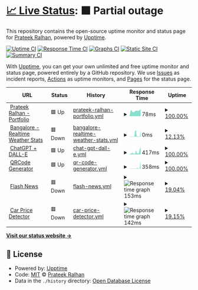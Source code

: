 # [📈 Live Status](https://prateekralhan.github.io/status): <!--live status--> **🟧 Partial outage**

This repository contains the open-source uptime monitor and status page for [Prateek Ralhan](https://prateekralhan.github.io), powered by [Upptime](https://github.com/upptime/upptime).

[![Uptime CI](https://github.com/prateekralhan/status/workflows/Uptime%20CI/badge.svg)](https://github.com/prateekralhan/status/actions?query=workflow%3A%22Uptime+CI%22)
[![Response Time CI](https://github.com/prateekralhan/status/workflows/Response%20Time%20CI/badge.svg)](https://github.com/prateekralhan/status/actions?query=workflow%3A%22Response+Time+CI%22)
[![Graphs CI](https://github.com/prateekralhan/status/workflows/Graphs%20CI/badge.svg)](https://github.com/prateekralhan/status/actions?query=workflow%3A%22Graphs+CI%22)
[![Static Site CI](https://github.com/prateekralhan/status/workflows/Static%20Site%20CI/badge.svg)](https://github.com/prateekralhan/status/actions?query=workflow%3A%22Static+Site+CI%22)
[![Summary CI](https://github.com/prateekralhan/status/workflows/Summary%20CI/badge.svg)](https://github.com/prateekralhan/status/actions?query=workflow%3A%22Summary+CI%22)

With [Upptime](https://upptime.js.org), you can get your own unlimited and free uptime monitor and status page, powered entirely by a GitHub repository. We use [Issues](https://github.com/prateekralhan/status/issues) as incident reports, [Actions](https://github.com/prateekralhan/status/actions) as uptime monitors, and [Pages](https://prateekralhan.github.io/status) for the status page.

<!--start: status pages-->
<!-- This summary is generated by Upptime (https://github.com/upptime/upptime) -->
<!-- Do not edit this manually, your changes will be overwritten -->
<!-- prettier-ignore -->
| URL | Status | History | Response Time | Uptime |
| --- | ------ | ------- | ------------- | ------ |
| <img alt="" src="https://icons.duckduckgo.com/ip3/prateekralhan.github.io.ico" height="13"> [Prateek Ralhan - Portfolio](https://prateekralhan.github.io/) | 🟩 Up | [prateek-ralhan-portfolio.yml](https://github.com/prateekralhan/website-status/commits/HEAD/history/prateek-ralhan-portfolio.yml) | <details><summary><img alt="Response time graph" src="./graphs/prateek-ralhan-portfolio/response-time-week.png" height="20"> 78ms</summary><br><a href="https://prateekralhan.github.io/status/history/prateek-ralhan-portfolio"><img alt="Response time 78" src="https://img.shields.io/endpoint?url=https%3A%2F%2Fraw.githubusercontent.com%2Fprateekralhan%2Fwebsite-status%2FHEAD%2Fapi%2Fprateek-ralhan-portfolio%2Fresponse-time.json"></a><br><a href="https://prateekralhan.github.io/status/history/prateek-ralhan-portfolio"><img alt="24-hour response time 78" src="https://img.shields.io/endpoint?url=https%3A%2F%2Fraw.githubusercontent.com%2Fprateekralhan%2Fwebsite-status%2FHEAD%2Fapi%2Fprateek-ralhan-portfolio%2Fresponse-time-day.json"></a><br><a href="https://prateekralhan.github.io/status/history/prateek-ralhan-portfolio"><img alt="7-day response time 78" src="https://img.shields.io/endpoint?url=https%3A%2F%2Fraw.githubusercontent.com%2Fprateekralhan%2Fwebsite-status%2FHEAD%2Fapi%2Fprateek-ralhan-portfolio%2Fresponse-time-week.json"></a><br><a href="https://prateekralhan.github.io/status/history/prateek-ralhan-portfolio"><img alt="30-day response time 78" src="https://img.shields.io/endpoint?url=https%3A%2F%2Fraw.githubusercontent.com%2Fprateekralhan%2Fwebsite-status%2FHEAD%2Fapi%2Fprateek-ralhan-portfolio%2Fresponse-time-month.json"></a><br><a href="https://prateekralhan.github.io/status/history/prateek-ralhan-portfolio"><img alt="1-year response time 78" src="https://img.shields.io/endpoint?url=https%3A%2F%2Fraw.githubusercontent.com%2Fprateekralhan%2Fwebsite-status%2FHEAD%2Fapi%2Fprateek-ralhan-portfolio%2Fresponse-time-year.json"></a></details> | <details><summary><a href="https://prateekralhan.github.io/status/history/prateek-ralhan-portfolio">100.00%</a></summary><a href="https://prateekralhan.github.io/status/history/prateek-ralhan-portfolio"><img alt="All-time uptime 100.00%" src="https://img.shields.io/endpoint?url=https%3A%2F%2Fraw.githubusercontent.com%2Fprateekralhan%2Fwebsite-status%2FHEAD%2Fapi%2Fprateek-ralhan-portfolio%2Fuptime.json"></a><br><a href="https://prateekralhan.github.io/status/history/prateek-ralhan-portfolio"><img alt="24-hour uptime 100.00%" src="https://img.shields.io/endpoint?url=https%3A%2F%2Fraw.githubusercontent.com%2Fprateekralhan%2Fwebsite-status%2FHEAD%2Fapi%2Fprateek-ralhan-portfolio%2Fuptime-day.json"></a><br><a href="https://prateekralhan.github.io/status/history/prateek-ralhan-portfolio"><img alt="7-day uptime 100.00%" src="https://img.shields.io/endpoint?url=https%3A%2F%2Fraw.githubusercontent.com%2Fprateekralhan%2Fwebsite-status%2FHEAD%2Fapi%2Fprateek-ralhan-portfolio%2Fuptime-week.json"></a><br><a href="https://prateekralhan.github.io/status/history/prateek-ralhan-portfolio"><img alt="30-day uptime 100.00%" src="https://img.shields.io/endpoint?url=https%3A%2F%2Fraw.githubusercontent.com%2Fprateekralhan%2Fwebsite-status%2FHEAD%2Fapi%2Fprateek-ralhan-portfolio%2Fuptime-month.json"></a><br><a href="https://prateekralhan.github.io/status/history/prateek-ralhan-portfolio"><img alt="1-year uptime 100.00%" src="https://img.shields.io/endpoint?url=https%3A%2F%2Fraw.githubusercontent.com%2Fprateekralhan%2Fwebsite-status%2FHEAD%2Fapi%2Fprateek-ralhan-portfolio%2Fuptime-year.json"></a></details>
| <img alt="" src="https://icons.duckduckgo.com/ip3/bangalore-weather-stats.streamlit.app.ico" height="13"> [Bangalore - Realtime Weather Stats](https://bangalore-weather-stats.streamlit.app/) | 🟥 Down | [bangalore-realtime-weather-stats.yml](https://github.com/prateekralhan/website-status/commits/HEAD/history/bangalore-realtime-weather-stats.yml) | <details><summary><img alt="Response time graph" src="./graphs/bangalore-realtime-weather-stats/response-time-week.png" height="20"> 0ms</summary><br><a href="https://prateekralhan.github.io/status/history/bangalore-realtime-weather-stats"><img alt="Response time 0" src="https://img.shields.io/endpoint?url=https%3A%2F%2Fraw.githubusercontent.com%2Fprateekralhan%2Fwebsite-status%2FHEAD%2Fapi%2Fbangalore-realtime-weather-stats%2Fresponse-time.json"></a><br><a href="https://prateekralhan.github.io/status/history/bangalore-realtime-weather-stats"><img alt="24-hour response time 0" src="https://img.shields.io/endpoint?url=https%3A%2F%2Fraw.githubusercontent.com%2Fprateekralhan%2Fwebsite-status%2FHEAD%2Fapi%2Fbangalore-realtime-weather-stats%2Fresponse-time-day.json"></a><br><a href="https://prateekralhan.github.io/status/history/bangalore-realtime-weather-stats"><img alt="7-day response time 0" src="https://img.shields.io/endpoint?url=https%3A%2F%2Fraw.githubusercontent.com%2Fprateekralhan%2Fwebsite-status%2FHEAD%2Fapi%2Fbangalore-realtime-weather-stats%2Fresponse-time-week.json"></a><br><a href="https://prateekralhan.github.io/status/history/bangalore-realtime-weather-stats"><img alt="30-day response time 0" src="https://img.shields.io/endpoint?url=https%3A%2F%2Fraw.githubusercontent.com%2Fprateekralhan%2Fwebsite-status%2FHEAD%2Fapi%2Fbangalore-realtime-weather-stats%2Fresponse-time-month.json"></a><br><a href="https://prateekralhan.github.io/status/history/bangalore-realtime-weather-stats"><img alt="1-year response time 0" src="https://img.shields.io/endpoint?url=https%3A%2F%2Fraw.githubusercontent.com%2Fprateekralhan%2Fwebsite-status%2FHEAD%2Fapi%2Fbangalore-realtime-weather-stats%2Fresponse-time-year.json"></a></details> | <details><summary><a href="https://prateekralhan.github.io/status/history/bangalore-realtime-weather-stats">12.13%</a></summary><a href="https://prateekralhan.github.io/status/history/bangalore-realtime-weather-stats"><img alt="All-time uptime 12.13%" src="https://img.shields.io/endpoint?url=https%3A%2F%2Fraw.githubusercontent.com%2Fprateekralhan%2Fwebsite-status%2FHEAD%2Fapi%2Fbangalore-realtime-weather-stats%2Fuptime.json"></a><br><a href="https://prateekralhan.github.io/status/history/bangalore-realtime-weather-stats"><img alt="24-hour uptime 12.13%" src="https://img.shields.io/endpoint?url=https%3A%2F%2Fraw.githubusercontent.com%2Fprateekralhan%2Fwebsite-status%2FHEAD%2Fapi%2Fbangalore-realtime-weather-stats%2Fuptime-day.json"></a><br><a href="https://prateekralhan.github.io/status/history/bangalore-realtime-weather-stats"><img alt="7-day uptime 12.13%" src="https://img.shields.io/endpoint?url=https%3A%2F%2Fraw.githubusercontent.com%2Fprateekralhan%2Fwebsite-status%2FHEAD%2Fapi%2Fbangalore-realtime-weather-stats%2Fuptime-week.json"></a><br><a href="https://prateekralhan.github.io/status/history/bangalore-realtime-weather-stats"><img alt="30-day uptime 12.13%" src="https://img.shields.io/endpoint?url=https%3A%2F%2Fraw.githubusercontent.com%2Fprateekralhan%2Fwebsite-status%2FHEAD%2Fapi%2Fbangalore-realtime-weather-stats%2Fuptime-month.json"></a><br><a href="https://prateekralhan.github.io/status/history/bangalore-realtime-weather-stats"><img alt="1-year uptime 12.13%" src="https://img.shields.io/endpoint?url=https%3A%2F%2Fraw.githubusercontent.com%2Fprateekralhan%2Fwebsite-status%2FHEAD%2Fapi%2Fbangalore-realtime-weather-stats%2Fuptime-year.json"></a></details>
| <img alt="" src="https://icons.duckduckgo.com/ip3/streamlit-chatgpt-dalle2.onrender.com.ico" height="13"> [ChatGPT + DALL-E](https://streamlit-chatgpt-dalle2.onrender.com/) | 🟩 Up | [chat-gpt-dall-e.yml](https://github.com/prateekralhan/website-status/commits/HEAD/history/chat-gpt-dall-e.yml) | <details><summary><img alt="Response time graph" src="./graphs/chat-gpt-dall-e/response-time-week.png" height="20"> 417ms</summary><br><a href="https://prateekralhan.github.io/status/history/chat-gpt-dall-e"><img alt="Response time 417" src="https://img.shields.io/endpoint?url=https%3A%2F%2Fraw.githubusercontent.com%2Fprateekralhan%2Fwebsite-status%2FHEAD%2Fapi%2Fchat-gpt-dall-e%2Fresponse-time.json"></a><br><a href="https://prateekralhan.github.io/status/history/chat-gpt-dall-e"><img alt="24-hour response time 417" src="https://img.shields.io/endpoint?url=https%3A%2F%2Fraw.githubusercontent.com%2Fprateekralhan%2Fwebsite-status%2FHEAD%2Fapi%2Fchat-gpt-dall-e%2Fresponse-time-day.json"></a><br><a href="https://prateekralhan.github.io/status/history/chat-gpt-dall-e"><img alt="7-day response time 417" src="https://img.shields.io/endpoint?url=https%3A%2F%2Fraw.githubusercontent.com%2Fprateekralhan%2Fwebsite-status%2FHEAD%2Fapi%2Fchat-gpt-dall-e%2Fresponse-time-week.json"></a><br><a href="https://prateekralhan.github.io/status/history/chat-gpt-dall-e"><img alt="30-day response time 417" src="https://img.shields.io/endpoint?url=https%3A%2F%2Fraw.githubusercontent.com%2Fprateekralhan%2Fwebsite-status%2FHEAD%2Fapi%2Fchat-gpt-dall-e%2Fresponse-time-month.json"></a><br><a href="https://prateekralhan.github.io/status/history/chat-gpt-dall-e"><img alt="1-year response time 417" src="https://img.shields.io/endpoint?url=https%3A%2F%2Fraw.githubusercontent.com%2Fprateekralhan%2Fwebsite-status%2FHEAD%2Fapi%2Fchat-gpt-dall-e%2Fresponse-time-year.json"></a></details> | <details><summary><a href="https://prateekralhan.github.io/status/history/chat-gpt-dall-e">100.00%</a></summary><a href="https://prateekralhan.github.io/status/history/chat-gpt-dall-e"><img alt="All-time uptime 100.00%" src="https://img.shields.io/endpoint?url=https%3A%2F%2Fraw.githubusercontent.com%2Fprateekralhan%2Fwebsite-status%2FHEAD%2Fapi%2Fchat-gpt-dall-e%2Fuptime.json"></a><br><a href="https://prateekralhan.github.io/status/history/chat-gpt-dall-e"><img alt="24-hour uptime 100.00%" src="https://img.shields.io/endpoint?url=https%3A%2F%2Fraw.githubusercontent.com%2Fprateekralhan%2Fwebsite-status%2FHEAD%2Fapi%2Fchat-gpt-dall-e%2Fuptime-day.json"></a><br><a href="https://prateekralhan.github.io/status/history/chat-gpt-dall-e"><img alt="7-day uptime 100.00%" src="https://img.shields.io/endpoint?url=https%3A%2F%2Fraw.githubusercontent.com%2Fprateekralhan%2Fwebsite-status%2FHEAD%2Fapi%2Fchat-gpt-dall-e%2Fuptime-week.json"></a><br><a href="https://prateekralhan.github.io/status/history/chat-gpt-dall-e"><img alt="30-day uptime 100.00%" src="https://img.shields.io/endpoint?url=https%3A%2F%2Fraw.githubusercontent.com%2Fprateekralhan%2Fwebsite-status%2FHEAD%2Fapi%2Fchat-gpt-dall-e%2Fuptime-month.json"></a><br><a href="https://prateekralhan.github.io/status/history/chat-gpt-dall-e"><img alt="1-year uptime 100.00%" src="https://img.shields.io/endpoint?url=https%3A%2F%2Fraw.githubusercontent.com%2Fprateekralhan%2Fwebsite-status%2FHEAD%2Fapi%2Fchat-gpt-dall-e%2Fuptime-year.json"></a></details>
| <img alt="" src="https://icons.duckduckgo.com/ip3/qrcode-generator.onrender.com.ico" height="13"> [QRCode Generator](https://qrcode-generator.onrender.com/) | 🟩 Up | [qr-code-generator.yml](https://github.com/prateekralhan/website-status/commits/HEAD/history/qr-code-generator.yml) | <details><summary><img alt="Response time graph" src="./graphs/qr-code-generator/response-time-week.png" height="20"> 358ms</summary><br><a href="https://prateekralhan.github.io/status/history/qr-code-generator"><img alt="Response time 358" src="https://img.shields.io/endpoint?url=https%3A%2F%2Fraw.githubusercontent.com%2Fprateekralhan%2Fwebsite-status%2FHEAD%2Fapi%2Fqr-code-generator%2Fresponse-time.json"></a><br><a href="https://prateekralhan.github.io/status/history/qr-code-generator"><img alt="24-hour response time 358" src="https://img.shields.io/endpoint?url=https%3A%2F%2Fraw.githubusercontent.com%2Fprateekralhan%2Fwebsite-status%2FHEAD%2Fapi%2Fqr-code-generator%2Fresponse-time-day.json"></a><br><a href="https://prateekralhan.github.io/status/history/qr-code-generator"><img alt="7-day response time 358" src="https://img.shields.io/endpoint?url=https%3A%2F%2Fraw.githubusercontent.com%2Fprateekralhan%2Fwebsite-status%2FHEAD%2Fapi%2Fqr-code-generator%2Fresponse-time-week.json"></a><br><a href="https://prateekralhan.github.io/status/history/qr-code-generator"><img alt="30-day response time 358" src="https://img.shields.io/endpoint?url=https%3A%2F%2Fraw.githubusercontent.com%2Fprateekralhan%2Fwebsite-status%2FHEAD%2Fapi%2Fqr-code-generator%2Fresponse-time-month.json"></a><br><a href="https://prateekralhan.github.io/status/history/qr-code-generator"><img alt="1-year response time 358" src="https://img.shields.io/endpoint?url=https%3A%2F%2Fraw.githubusercontent.com%2Fprateekralhan%2Fwebsite-status%2FHEAD%2Fapi%2Fqr-code-generator%2Fresponse-time-year.json"></a></details> | <details><summary><a href="https://prateekralhan.github.io/status/history/qr-code-generator">100.00%</a></summary><a href="https://prateekralhan.github.io/status/history/qr-code-generator"><img alt="All-time uptime 100.00%" src="https://img.shields.io/endpoint?url=https%3A%2F%2Fraw.githubusercontent.com%2Fprateekralhan%2Fwebsite-status%2FHEAD%2Fapi%2Fqr-code-generator%2Fuptime.json"></a><br><a href="https://prateekralhan.github.io/status/history/qr-code-generator"><img alt="24-hour uptime 100.00%" src="https://img.shields.io/endpoint?url=https%3A%2F%2Fraw.githubusercontent.com%2Fprateekralhan%2Fwebsite-status%2FHEAD%2Fapi%2Fqr-code-generator%2Fuptime-day.json"></a><br><a href="https://prateekralhan.github.io/status/history/qr-code-generator"><img alt="7-day uptime 100.00%" src="https://img.shields.io/endpoint?url=https%3A%2F%2Fraw.githubusercontent.com%2Fprateekralhan%2Fwebsite-status%2FHEAD%2Fapi%2Fqr-code-generator%2Fuptime-week.json"></a><br><a href="https://prateekralhan.github.io/status/history/qr-code-generator"><img alt="30-day uptime 100.00%" src="https://img.shields.io/endpoint?url=https%3A%2F%2Fraw.githubusercontent.com%2Fprateekralhan%2Fwebsite-status%2FHEAD%2Fapi%2Fqr-code-generator%2Fuptime-month.json"></a><br><a href="https://prateekralhan.github.io/status/history/qr-code-generator"><img alt="1-year uptime 100.00%" src="https://img.shields.io/endpoint?url=https%3A%2F%2Fraw.githubusercontent.com%2Fprateekralhan%2Fwebsite-status%2FHEAD%2Fapi%2Fqr-code-generator%2Fuptime-year.json"></a></details>
| <img alt="" src="https://icons.duckduckgo.com/ip3/flash-news-python.herokuapp.com.ico" height="13"> [Flash News](https://flash-news-python.herokuapp.com/) | 🟥 Down | [flash-news.yml](https://github.com/prateekralhan/website-status/commits/HEAD/history/flash-news.yml) | <details><summary><img alt="Response time graph" src="./graphs/flash-news/response-time-week.png" height="20"> 153ms</summary><br><a href="https://prateekralhan.github.io/status/history/flash-news"><img alt="Response time 153" src="https://img.shields.io/endpoint?url=https%3A%2F%2Fraw.githubusercontent.com%2Fprateekralhan%2Fwebsite-status%2FHEAD%2Fapi%2Fflash-news%2Fresponse-time.json"></a><br><a href="https://prateekralhan.github.io/status/history/flash-news"><img alt="24-hour response time 153" src="https://img.shields.io/endpoint?url=https%3A%2F%2Fraw.githubusercontent.com%2Fprateekralhan%2Fwebsite-status%2FHEAD%2Fapi%2Fflash-news%2Fresponse-time-day.json"></a><br><a href="https://prateekralhan.github.io/status/history/flash-news"><img alt="7-day response time 153" src="https://img.shields.io/endpoint?url=https%3A%2F%2Fraw.githubusercontent.com%2Fprateekralhan%2Fwebsite-status%2FHEAD%2Fapi%2Fflash-news%2Fresponse-time-week.json"></a><br><a href="https://prateekralhan.github.io/status/history/flash-news"><img alt="30-day response time 153" src="https://img.shields.io/endpoint?url=https%3A%2F%2Fraw.githubusercontent.com%2Fprateekralhan%2Fwebsite-status%2FHEAD%2Fapi%2Fflash-news%2Fresponse-time-month.json"></a><br><a href="https://prateekralhan.github.io/status/history/flash-news"><img alt="1-year response time 153" src="https://img.shields.io/endpoint?url=https%3A%2F%2Fraw.githubusercontent.com%2Fprateekralhan%2Fwebsite-status%2FHEAD%2Fapi%2Fflash-news%2Fresponse-time-year.json"></a></details> | <details><summary><a href="https://prateekralhan.github.io/status/history/flash-news">19.04%</a></summary><a href="https://prateekralhan.github.io/status/history/flash-news"><img alt="All-time uptime 19.04%" src="https://img.shields.io/endpoint?url=https%3A%2F%2Fraw.githubusercontent.com%2Fprateekralhan%2Fwebsite-status%2FHEAD%2Fapi%2Fflash-news%2Fuptime.json"></a><br><a href="https://prateekralhan.github.io/status/history/flash-news"><img alt="24-hour uptime 19.04%" src="https://img.shields.io/endpoint?url=https%3A%2F%2Fraw.githubusercontent.com%2Fprateekralhan%2Fwebsite-status%2FHEAD%2Fapi%2Fflash-news%2Fuptime-day.json"></a><br><a href="https://prateekralhan.github.io/status/history/flash-news"><img alt="7-day uptime 19.04%" src="https://img.shields.io/endpoint?url=https%3A%2F%2Fraw.githubusercontent.com%2Fprateekralhan%2Fwebsite-status%2FHEAD%2Fapi%2Fflash-news%2Fuptime-week.json"></a><br><a href="https://prateekralhan.github.io/status/history/flash-news"><img alt="30-day uptime 19.04%" src="https://img.shields.io/endpoint?url=https%3A%2F%2Fraw.githubusercontent.com%2Fprateekralhan%2Fwebsite-status%2FHEAD%2Fapi%2Fflash-news%2Fuptime-month.json"></a><br><a href="https://prateekralhan.github.io/status/history/flash-news"><img alt="1-year uptime 19.04%" src="https://img.shields.io/endpoint?url=https%3A%2F%2Fraw.githubusercontent.com%2Fprateekralhan%2Fwebsite-status%2FHEAD%2Fapi%2Fflash-news%2Fuptime-year.json"></a></details>
| <img alt="" src="https://icons.duckduckgo.com/ip3/car-price-predict-app.herokuapp.com.ico" height="13"> [Car Price Detector](https://car-price-predict-app.herokuapp.com/) | 🟥 Down | [car-price-detector.yml](https://github.com/prateekralhan/website-status/commits/HEAD/history/car-price-detector.yml) | <details><summary><img alt="Response time graph" src="./graphs/car-price-detector/response-time-week.png" height="20"> 142ms</summary><br><a href="https://prateekralhan.github.io/status/history/car-price-detector"><img alt="Response time 142" src="https://img.shields.io/endpoint?url=https%3A%2F%2Fraw.githubusercontent.com%2Fprateekralhan%2Fwebsite-status%2FHEAD%2Fapi%2Fcar-price-detector%2Fresponse-time.json"></a><br><a href="https://prateekralhan.github.io/status/history/car-price-detector"><img alt="24-hour response time 142" src="https://img.shields.io/endpoint?url=https%3A%2F%2Fraw.githubusercontent.com%2Fprateekralhan%2Fwebsite-status%2FHEAD%2Fapi%2Fcar-price-detector%2Fresponse-time-day.json"></a><br><a href="https://prateekralhan.github.io/status/history/car-price-detector"><img alt="7-day response time 142" src="https://img.shields.io/endpoint?url=https%3A%2F%2Fraw.githubusercontent.com%2Fprateekralhan%2Fwebsite-status%2FHEAD%2Fapi%2Fcar-price-detector%2Fresponse-time-week.json"></a><br><a href="https://prateekralhan.github.io/status/history/car-price-detector"><img alt="30-day response time 142" src="https://img.shields.io/endpoint?url=https%3A%2F%2Fraw.githubusercontent.com%2Fprateekralhan%2Fwebsite-status%2FHEAD%2Fapi%2Fcar-price-detector%2Fresponse-time-month.json"></a><br><a href="https://prateekralhan.github.io/status/history/car-price-detector"><img alt="1-year response time 142" src="https://img.shields.io/endpoint?url=https%3A%2F%2Fraw.githubusercontent.com%2Fprateekralhan%2Fwebsite-status%2FHEAD%2Fapi%2Fcar-price-detector%2Fresponse-time-year.json"></a></details> | <details><summary><a href="https://prateekralhan.github.io/status/history/car-price-detector">19.15%</a></summary><a href="https://prateekralhan.github.io/status/history/car-price-detector"><img alt="All-time uptime 19.15%" src="https://img.shields.io/endpoint?url=https%3A%2F%2Fraw.githubusercontent.com%2Fprateekralhan%2Fwebsite-status%2FHEAD%2Fapi%2Fcar-price-detector%2Fuptime.json"></a><br><a href="https://prateekralhan.github.io/status/history/car-price-detector"><img alt="24-hour uptime 19.15%" src="https://img.shields.io/endpoint?url=https%3A%2F%2Fraw.githubusercontent.com%2Fprateekralhan%2Fwebsite-status%2FHEAD%2Fapi%2Fcar-price-detector%2Fuptime-day.json"></a><br><a href="https://prateekralhan.github.io/status/history/car-price-detector"><img alt="7-day uptime 19.15%" src="https://img.shields.io/endpoint?url=https%3A%2F%2Fraw.githubusercontent.com%2Fprateekralhan%2Fwebsite-status%2FHEAD%2Fapi%2Fcar-price-detector%2Fuptime-week.json"></a><br><a href="https://prateekralhan.github.io/status/history/car-price-detector"><img alt="30-day uptime 19.15%" src="https://img.shields.io/endpoint?url=https%3A%2F%2Fraw.githubusercontent.com%2Fprateekralhan%2Fwebsite-status%2FHEAD%2Fapi%2Fcar-price-detector%2Fuptime-month.json"></a><br><a href="https://prateekralhan.github.io/status/history/car-price-detector"><img alt="1-year uptime 19.15%" src="https://img.shields.io/endpoint?url=https%3A%2F%2Fraw.githubusercontent.com%2Fprateekralhan%2Fwebsite-status%2FHEAD%2Fapi%2Fcar-price-detector%2Fuptime-year.json"></a></details>

<!--end: status pages-->

[**Visit our status website →**](https://prateekralhan.github.io/status)

## 📄 License

- Powered by: [Upptime](https://github.com/upptime/upptime)
- Code: [MIT](./LICENSE) © [Prateek Ralhan](https://prateekralhan.github.io/)
- Data in the `./history` directory: [Open Database License](https://opendatacommons.org/licenses/odbl/1-0/)
